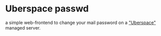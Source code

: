 # Uberspace passwd

a simple web-frontend to change your mail password on a ["Uberspace"](http://uberspace.de) managed server.